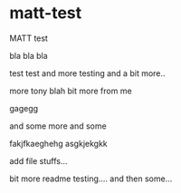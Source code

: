 # matt-test
MATT test

bla bla bla

test test and more testing
and a bit more..

more tony blah
bit more from me 

gagegg

and some more and some



fakjfkaeghehg
asgkjekgkk

add file stuffs...

bit more readme testing....
and then some...
